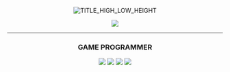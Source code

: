 
<div align="center"> 
  
![TITLE_HIGH_LOW_HEIGHT](https://user-images.githubusercontent.com/57585303/173343477-fb233440-a356-4a22-97a5-f6cbe6d5924a.png)

[<img src="https://img.shields.io/badge/cedongne's velog-20C997?style=flat-square&logo=velog&logoColor=white"/>](https://velog.io/@cedongne)

</div>

---

<h3 align = "center">GAME PROGRAMMER</h3> 

<div align="center">
 
<img src="https://img.shields.io/badge/Unity-000000?style=flat-square&logo=Unity&logoColor=Black"/> <img src="https://img.shields.io/badge/C Sharp-239120?style=flat-square&logo=C Sharp&logoColor=white"/> <img src="https://img.shields.io/badge/Unreal-0E1128?style=flat-square&logo=Unreal Engine&logoColor=white"/> <img src="https://img.shields.io/badge/C++-00599C?style=flat-square&logo=Cplusplus&logoColor=white"/>
  
</div>
<!--
[![cedongne's GitHub stats](https://github-readme-stats.vercel.app/api?username=cedongne)](https://github.com/cedongne/github-readme-stats)
-->
